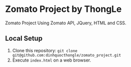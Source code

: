 # Zomato Project by ThongLe
Zomato Project Using Zomato API, JQuery, HTML and CSS.

## Local Setup
1. Clone this repository: `git clone git@github.com:dinhquocthongle/zomato_project.git`
2. Execute `index.html` on a web browser.
